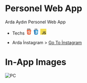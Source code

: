 <h1>Personel Web App</h1>

Arda Aydın Personel Web App

- Techs <img src="https://raw.githubusercontent.com/devicons/devicon/master/icons/html5/html5-original-wordmark.svg" alt="html5" width="20" height="20"/> <img src="https://raw.githubusercontent.com/devicons/devicon/master/icons/css3/css3-original-wordmark.svg" alt="css3" width="20" height="20"/> <img src="https://raw.githubusercontent.com/devicons/devicon/master/icons/javascript/javascript-original.svg" alt="javascript" width="20" height="20"/>
 
 - Arda İnstagram > [Go To İnstagram](https://instagram.com/ardashely)
 
 
<h1>In-App Images</h1>

![PC](https://i.hizliresim.com/l1fk0km.png)

